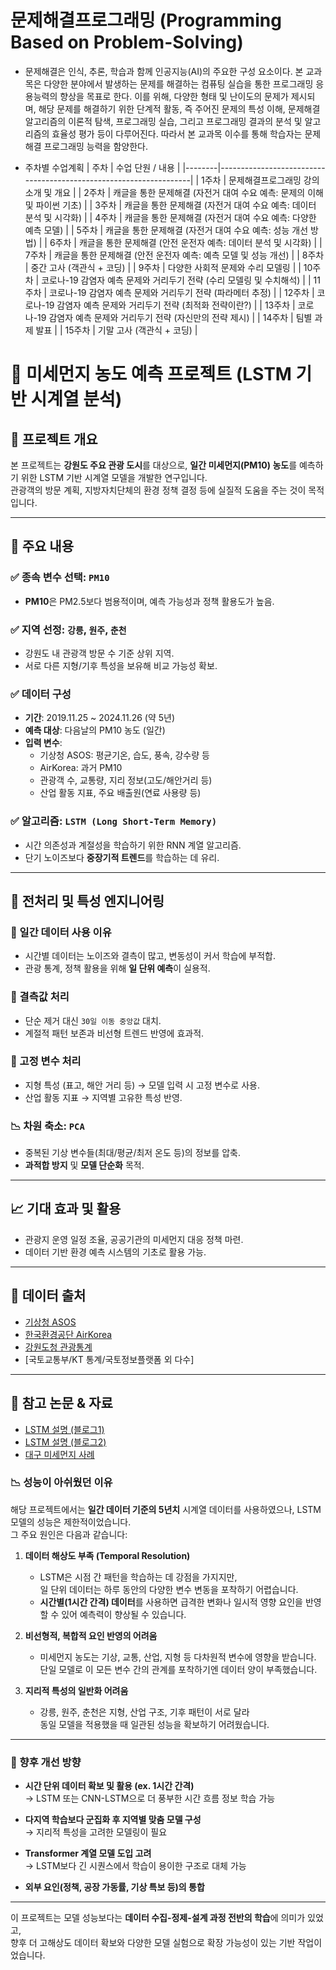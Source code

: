 # 문제해결프로그래밍 (Programming Based on Problem-Solving)
 - 문제해결은 인식, 추론, 학습과 함께 인공지능(AI)의 주요한 구성 요소이다. 본 교과목은 다양한 분야에서 발생하는 문제를 해결하는 컴퓨팅 실습을 통한 프로그래밍 응용능력의 향상을 목표로 한다. 이를 위해, 다양한 형태 및 난이도의 문제가 제시되며, 해당 문제를 해결하기 위한 단계적 활동, 즉 주어진 문제의 특성 이해, 문제해결 알고리즘의 이론적 탐색, 프로그래밍 실습, 그리고 프로그래밍 결과의 분석 및 알고리즘의 효율성 평가 등이 다루어진다. 따라서 본 교과목 이수를 통해 학습자는 문제해결 프로그래밍 능력을 함양한다.

 - 주차별 수업계획
| 주차   | 수업 단원 / 내용                                                  |
|--------|-------------------------------------------------------------------|
| 1주차  | 문제해결프로그래밍 강의 소개 및 개요                             |
| 2주차  | 캐글을 통한 문제해결 (자전거 대여 수요 예측: 문제의 이해 및 파이썬 기초) |
| 3주차  | 캐글을 통한 문제해결 (자전거 대여 수요 예측: 데이터 분석 및 시각화) |
| 4주차  | 캐글을 통한 문제해결 (자전거 대여 수요 예측: 다양한 예측 모델)     |
| 5주차  | 캐글을 통한 문제해결 (자전거 대여 수요 예측: 성능 개선 방법)       |
| 6주차  | 캐글을 통한 문제해결 (안전 운전자 예측: 데이터 분석 및 시각화)     |
| 7주차  | 캐글을 통한 문제해결 (안전 운전자 예측: 예측 모델 및 성능 개선)   |
| 8주차  | 중간 고사 (객관식 + 코딩)                                         |
| 9주차  | 다양한 사회적 문제와 수리 모델링                                  |
| 10주차 | 코로나-19 감염자 예측 문제와 거리두기 전략 (수리 모델링 및 수치해석) |
| 11주차 | 코로나-19 감염자 예측 문제와 거리두기 전략 (파라메터 추정)        |
| 12주차 | 코로나-19 감염자 예측 문제와 거리두기 전략 (최적화 전략이란?)     |
| 13주차 | 코로나-19 감염자 예측 문제와 거리두기 전략 (자신만의 전략 제시)   |
| 14주차 | 팀별 과제 발표                                                    |
| 15주차 | 기말 고사 (객관식 + 코딩)                                         |

# 🧠 미세먼지 농도 예측 프로젝트 (LSTM 기반 시계열 분석)

## 📌 프로젝트 개요
본 프로젝트는 **강원도 주요 관광 도시**를 대상으로, **일간 미세먼지(PM10) 농도**를 예측하기 위한 LSTM 기반 시계열 모델을 개발한 연구입니다.  
관광객의 방문 계획, 지방자치단체의 환경 정책 결정 등에 실질적 도움을 주는 것이 목적입니다.

---

## 📍 주요 내용

### ✅ 종속 변수 선택: `PM10`
- **PM10**은 PM2.5보다 범용적이며, 예측 가능성과 정책 활용도가 높음.

### ✅ 지역 선정: `강릉`, `원주`, `춘천`
- 강원도 내 관광객 방문 수 기준 상위 지역.
- 서로 다른 지형/기후 특성을 보유해 비교 가능성 확보.

### ✅ 데이터 구성
- **기간**: 2019.11.25 ~ 2024.11.26 (약 5년)
- **예측 대상**: 다음날의 PM10 농도 (일간)
- **입력 변수**:
  - 기상청 ASOS: 평균기온, 습도, 풍속, 강수량 등
  - AirKorea: 과거 PM10
  - 관광객 수, 교통량, 지리 정보(고도/해안거리 등)
  - 산업 활동 지표, 주요 배출원(연료 사용량 등)

### ✅ 알고리즘: `LSTM (Long Short-Term Memory)`
- 시간 의존성과 계절성을 학습하기 위한 RNN 계열 알고리즘.
- 단기 노이즈보다 **중장기적 트렌드**를 학습하는 데 유리.

---

## 🔧 전처리 및 특성 엔지니어링

### 📅 일간 데이터 사용 이유
- 시간별 데이터는 노이즈와 결측이 많고, 변동성이 커서 학습에 부적합.
- 관광 통계, 정책 활용을 위해 **일 단위 예측**이 실용적.

### 🧼 결측값 처리
- 단순 제거 대신 `30일 이동 중앙값` 대치.
- 계절적 패턴 보존과 비선형 트렌드 반영에 효과적.

### 🧬 고정 변수 처리
- 지형 특성 (표고, 해안 거리 등) → 모델 입력 시 고정 변수로 사용.
- 산업 활동 지표 → 지역별 고유한 특성 반영.

### 📉 차원 축소: `PCA`
- 중복된 기상 변수들(최대/평균/최저 온도 등)의 정보를 압축.
- **과적합 방지** 및 **모델 단순화** 목적.

---

## 📈 기대 효과 및 활용
- 관광지 운영 일정 조율, 공공기관의 미세먼지 대응 정책 마련.
- 데이터 기반 환경 예측 시스템의 기초로 활용 가능.

---

## 🔗 데이터 출처
- [기상청 ASOS](https://data.kma.go.kr)
- [한국환경공단 AirKorea](http://www.airkorea.or.kr)
- [강원도청 관광통계](http://kto.visitkorea.or.kr)
- [국토교통부/KT 통계/국토정보플랫폼 외 다수]

---

## 📌 참고 논문 & 자료
- [LSTM 설명 (블로그1)](https://ctkim.tistory.com/entry/LSTMLong-short-time-memory-기초-이해)
- [LSTM 설명 (블로그2)](https://dgkim5360.tistory.com/entry/understanding-long-short-term-memory-lstm-kr)
- [대구 미세먼지 사례](https://www.imaeil.com/page/view/20230109170627)


### 📉 성능이 아쉬웠던 이유

해당 프로젝트에서는 **일간 데이터 기준의 5년치** 시계열 데이터를 사용하였으나, LSTM 모델의 성능은 제한적이었습니다.  
그 주요 원인은 다음과 같습니다:

1. **데이터 해상도 부족 (Temporal Resolution)**  
   - LSTM은 시점 간 패턴을 학습하는 데 강점을 가지지만,  
     일 단위 데이터는 하루 동안의 다양한 변수 변동을 포착하기 어렵습니다.
   - **시간별(1시간 간격) 데이터**를 사용하면 급격한 변화나 일시적 영향 요인을 반영할 수 있어 예측력이 향상될 수 있습니다.
   
2. **비선형적, 복합적 요인 반영의 어려움**  
   - 미세먼지 농도는 기상, 교통, 산업, 지형 등 다차원적 변수에 영향을 받습니다.  
     단일 모델로 이 모든 변수 간의 관계를 포착하기엔 데이터 양이 부족했습니다.

3. **지리적 특성의 일반화 어려움**  
   - 강릉, 원주, 춘천은 지형, 산업 구조, 기후 패턴이 서로 달라  
     동일 모델을 적용했을 때 일관된 성능을 확보하기 어려웠습니다.

---

### 🔁 향후 개선 방향

- **시간 단위 데이터 확보 및 활용 (ex. 1시간 간격)**  
  → LSTM 또는 CNN-LSTM으로 더 풍부한 시간 흐름 정보 학습 가능

- **다지역 학습보다 군집화 후 지역별 맞춤 모델 구성**  
  → 지리적 특성을 고려한 모델링이 필요

- **Transformer 계열 모델 도입 고려**  
  → LSTM보다 긴 시퀀스에서 학습이 용이한 구조로 대체 가능

- **외부 요인(정책, 공장 가동률, 기상 특보 등)의 통합**

---

이 프로젝트는 모델 성능보다는 **데이터 수집-정제-설계 과정 전반의 학습**에 의미가 있었고,  
향후 더 고해상도 데이터 확보와 다양한 모델 실험으로 확장 가능성이 있는 기반 작업이었습니다.
